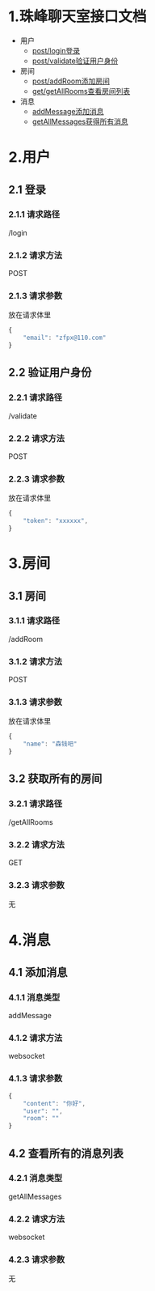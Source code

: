 # 1.珠峰聊天室接口文档
-   用户
    - [post/login登录](http://www.zhufengpeixun.com/grow/html/38.chat-api-1.html#/login)
    - [post/validate验证用户身份](http://www.zhufengpeixun.com/grow/html/38.chat-api-1.html#/validate)
-   房间
    - [post/addRoom添加房间](http://www.zhufengpeixun.com/grow/html/%E6%B7%BB%E5%8A%A0%E6%88%BF%E9%97%B4)
    - [get/getAllRooms查看房间列表](http://www.zhufengpeixun.com/grow/html/%E6%9F%A5%E7%9C%8B%E6%88%BF%E9%97%B4%E5%88%97%E8%A1%A8)
-   消息
    - [addMessage添加消息](http://www.zhufengpeixun.com/grow/html/%E6%B7%BB%E5%8A%A0%E6%B6%88%E6%81%AF)
    - [getAllMessages获得所有消息](http://www.zhufengpeixun.com/grow/html/%E8%8E%B7%E5%BE%97%E6%89%80%E6%9C%89%E6%B6%88%E6%81%AF)
# 2.用户
## 2.1 登录
### 2.1.1 请求路径
/login
### 2.1.2 请求方法
POST
### 2.1.3 请求参数
放在请求体里
```js
{
    "email": "zfpx@110.com"
}
```
## 2.2 验证用户身份
### 2.2.1 请求路径
/validate
### 2.2.2 请求方法
POST
### 2.2.3 请求参数
放在请求体里
```js
{
    "token": "xxxxxx",
}
```
# 3.房间
## 3.1 房间
### 3.1.1 请求路径
/addRoom
### 3.1.2 请求方法
POST
### 3.1.3 请求参数
放在请求体里
```js
{
    "name": "森钱吧"
}
```
## 3.2 获取所有的房间
### 3.2.1 请求路径
/getAllRooms
### 3.2.2 请求方法
GET
### 3.2.3 请求参数
无
# 4.消息
## 4.1 添加消息
### 4.1.1 消息类型
addMessage
### 4.1.2 请求方法
websocket
### 4.1.3 请求参数
```js
{
    "content": "你好",
    "user": "",
    "room": ""
}
```
## 4.2 查看所有的消息列表
### 4.2.1 消息类型
getAllMessages
### 4.2.2 请求方法
websocket
### 4.2.3 请求参数
无